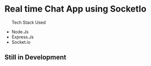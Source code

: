 <h1>Real time Chat App using SocketIo</h1>

<ul>
  <p >Tech Stack Used</p>
  <li> Node.Js  </li>
  <li> Express.Js  </li>
  <li> Socket.io  </li>
</ul>

<h2> Still in Development </h2>
  
